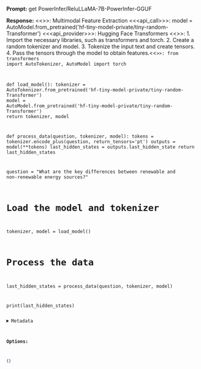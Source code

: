 **Prompt:**
get PowerInfer/ReluLLaMA-7B-PowerInfer-GGUF

**Response:**
<<<domain>>>: Multimodal Feature Extraction
<<<api_call>>>: model = AutoModel.from_pretrained('hf-tiny-model-private/tiny-random-Transformer')
<<<api_provider>>>: Hugging Face Transformers
<<<explanation>>>: 1. Import the necessary libraries, such as transformers and torch.
2. Create a random tokenizer and model.
3. Tokenize the input text and create tensors.
4. Pass the tensors through the model to obtain features.<<<code>>>:
from transformers import AutoTokenizer, AutoModel
import torch

def load_model():
    tokenizer = AutoTokenizer.from_pretrained('hf-tiny-model-private/tiny-random-Transformer')
    model = AutoModel.from_pretrained('hf-tiny-model-private/tiny-random-Transformer')
    return tokenizer, model

def process_data(question, tokenizer, model):
    tokens = tokenizer.encode_plus(question, return_tensors='pt')
    outputs = model(**tokens)
    last_hidden_states = outputs.last_hidden_state
    return last_hidden_states

question = "What are the key differences between renewable and non-renewable energy sources?"

# Load the model and tokenizer
tokenizer, model = load_model()

# Process the data
last_hidden_states = process_data(question, tokenizer, model)

print(last_hidden_states)

<details><summary>Metadata</summary>

- Duration: 16311 ms
- Datetime: 2024-01-12T12:48:54.568310
- Model: gorilla-7b-hf-v1

</details>

**Options:**
```json
{}
```

